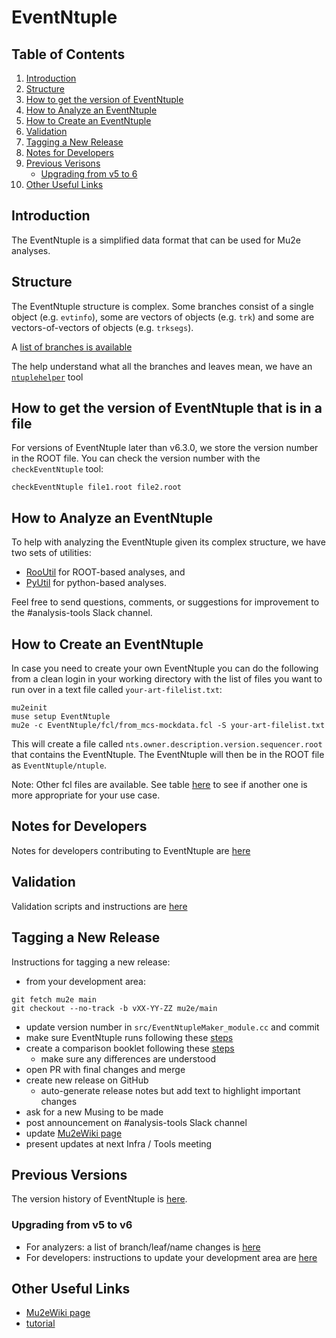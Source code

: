 # EventNtuple

## Table of Contents
1. [Introduction](#Introduction)
2. [Structure](#Structure)
3. [How to get the version of EventNtuple](#How-to-get-the-version-of-EventNtuple)
4. [How to Analyze an EventNtuple](#How-to-Analyze-an-EventNtuple)
5. [How to Create an EventNtuple](#How-to-Create-an-EventNtuple)
6. [Validation](#Validation)
7. [Tagging a New Release](#Tagging-a-New-Release)
8. [Notes for Developers](#Notes-for-Developers)
9. [Previous Verisons](#Previous-Versions)
   - [Upgrading from v5 to 6](#Upgrading-from-v5-to-v6)
10. [Other Useful Links](#Other-Useful-Links)

## Introduction

The EventNtuple is a simplified data format that can be used for Mu2e analyses.

## Structure
The EventNtuple structure is complex. Some branches consist of a single object (e.g. ```evtinfo```), some are vectors of objects (e.g. ```trk```) and some are vectors-of-vectors of objects (e.g. ```trksegs```).

A [list of branches is available](./doc/branches.md)

The help understand what all the branches and leaves mean, we have an [```ntuplehelper```](doc/ntuplehelper.md) tool

## How to get the version of EventNtuple that is in a file
For versions of EventNtuple later than v6.3.0, we store the version number in the ROOT file. You can check the version number with the ```checkEventNtuple``` tool:

```
checkEventNtuple file1.root file2.root
```

## How to Analyze an EventNtuple
To help with analyzing the EventNtuple given its complex structure, we have two sets of utilities:
* [RooUtil](utils/rooutil/README.md) for ROOT-based analyses, and
* [PyUtil](utils/pyutils/README.md) for python-based analyses.

Feel free to send questions, comments, or suggestions for improvement to the #analysis-tools Slack channel.

## How to Create an EventNtuple
In case you need to create your own EventNtuple you can do the following from a clean login in your working directory with the list of files you want to run over in a text file called ```your-art-filelist.txt```:

```
mu2einit
muse setup EventNtuple
mu2e -c EventNtuple/fcl/from_mcs-mockdata.fcl -S your-art-filelist.txt
```

This will create a file called ```nts.owner.description.version.sequencer.root``` that contains the EventNtuple. The EventNtuple will then be in the ROOT file as ```EventNtuple/ntuple```.

Note: Other fcl files are available. See table [here](fcl/README.md) to see if another one is more appropriate for your use case.

## Notes for Developers
Notes for developers contributing to EventNtuple are [here](doc/developers.md)

## Validation
Validation scripts and instructions are [here](validation/README.md)

## Tagging a New Release
Instructions for tagging a new release:

* from your development area:
```
git fetch mu2e main
git checkout --no-track -b vXX-YY-ZZ mu2e/main
```
* update version number in ```src/EventNtupleMaker_module.cc``` and commit
* make sure EventNtuple runs following these [steps](validation/README.md#Validating-eventntuple-runs)
* create a comparison booklet following these [steps](vaidation/README.md#Validating-EventNtuple-Contents)
   * make sure any differences are understood
* open PR with final changes and merge
* create new release on GitHub
   * auto-generate release notes but add text to highlight important changes
* ask for a new Musing to be made
* post announcement on #analysis-tools Slack channel
* update [Mu2eWiki page](https://mu2ewiki.fnal.gov/wiki/EventNtuple)
* present updates at next Infra / Tools meeting

## Previous Versions
The version history of EventNtuple is [here](https://mu2ewiki.fnal.gov/wiki/EventNtuple).

### Upgrading from v5 to v6
* For analyzers: a list of branch/leaf/name changes is [here](doc/v5-to-v6.md)
* For developers: instructions to update your development area are [here](doc/v5-to-v6_developers.md)

## Other Useful Links

* [Mu2eWiki page](https://mu2ewiki.fnal.gov/wiki/EventNtuple)
* [tutorial](tutorial/README.md)
